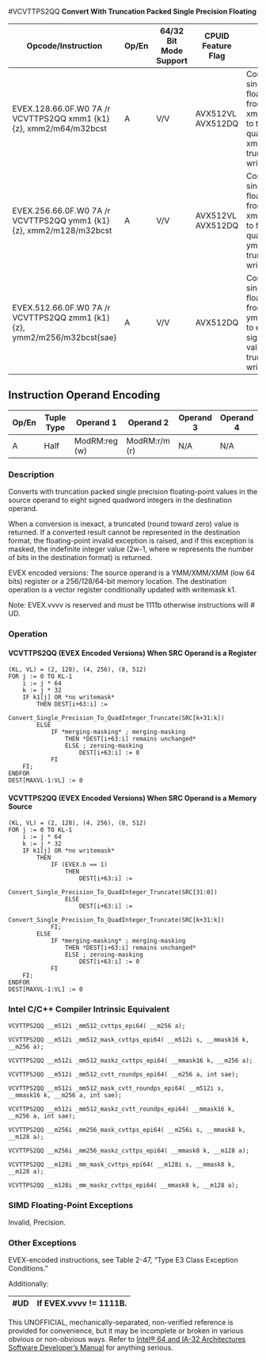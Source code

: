 #VCVTTPS2QQ
**Convert With Truncation Packed Single Precision Floating**

| Opcode/Instruction                                                      | Op/En | 64/32 Bit Mode Support | CPUID Feature Flag | Description                                                                                                                                                                 |
| ----------------------------------------------------------------------- | ----- | ---------------------- | ------------------ | --------------------------------------------------------------------------------------------------------------------------------------------------------------------------- |
| EVEX.128.66.0F.W0 7A /r VCVTTPS2QQ xmm1 {k1}{z}, xmm2/m64/m32bcst       | A     | V/V                    | AVX512VL AVX512DQ  | Convert two packed single precision floating-point values from xmm2/m64/m32bcst to two packed signed quadword values in xmm1 using truncation subject to writemask k1.      |
| EVEX.256.66.0F.W0 7A /r VCVTTPS2QQ ymm1 {k1}{z}, xmm2/m128/m32bcst      | A     | V/V                    | AVX512VL AVX512DQ  | Convert four packed single precision floating-point values from xmm2/m128/m32bcst to four packed signed quadword values in ymm1 using truncation subject to writemask k1.   |
| EVEX.512.66.0F.W0 7A /r VCVTTPS2QQ zmm1 {k1}{z}, ymm2/m256/m32bcst{sae} | A     | V/V                    | AVX512DQ           | Convert eight packed single precision floating-point values from ymm2/m256/m32bcst to eight packed signed quadword values in zmm1 using truncation subject to writemask k1. |

## Instruction Operand Encoding

| Op/En | Tuple Type | Operand 1     | Operand 2     | Operand 3 | Operand 4 |
| ----- | ---------- | ------------- | ------------- | --------- | --------- |
| A     | Half       | ModRM:reg (w) | ModRM:r/m (r) | N/A       | N/A       |

### Description

Converts with truncation packed single precision floating-point values in the source operand to eight signed quadword integers in the destination operand.

When a conversion is inexact, a truncated (round toward zero) value is returned. If a converted result cannot be represented in the destination format, the floating-point invalid exception is raised, and if this exception is masked, the indefinite integer value (2w-1, where w represents the number of bits in the destination format) is returned.

EVEX encoded versions: The source operand is a YMM/XMM/XMM (low 64 bits) register or a 256/128/64-bit memory location. The destination operation is a vector register conditionally updated with writemask k1.

Note: EVEX.vvvv is reserved and must be 1111b otherwise instructions will #​​​UD.

### Operation

#### VCVTTPS2QQ (EVEX Encoded Versions) When SRC Operand is a Register

```
(KL, VL) = (2, 128), (4, 256), (8, 512)
FOR j := 0 TO KL-1
    i := j * 64
    k := j * 32
    IF k1[j] OR *no writemask*
        THEN DEST[i+63:i] :=
            Convert_Single_Precision_To_QuadInteger_Truncate(SRC[k+31:k])
        ELSE
            IF *merging-masking* ; merging-masking
                THEN *DEST[i+63:i] remains unchanged*
                ELSE ; zeroing-masking
                    DEST[i+63:i] := 0
            FI
    FI;
ENDFOR
DEST[MAXVL-1:VL] := 0

```

#### VCVTTPS2QQ (EVEX Encoded Versions) When SRC Operand is a Memory Source

```
(KL, VL) = (2, 128), (4, 256), (8, 512)
FOR j := 0 TO KL-1
    i := j * 64
    k := j * 32
    IF k1[j] OR *no writemask*
        THEN
            IF (EVEX.b == 1)
                THEN
                    DEST[i+63:i] :=
            Convert_Single_Precision_To_QuadInteger_Truncate(SRC[31:0])
                ELSE
                    DEST[i+63:i] :=
            Convert_Single_Precision_To_QuadInteger_Truncate(SRC[k+31:k])
            FI;
        ELSE
            IF *merging-masking* ; merging-masking
                THEN *DEST[i+63:i] remains unchanged*
                ELSE ; zeroing-masking
                    DEST[i+63:i] := 0
            FI
    FI;
ENDFOR
DEST[MAXVL-1:VL] := 0

```

### Intel C/C++ Compiler Intrinsic Equivalent

```
VCVTTPS2QQ __m512i _mm512_cvttps_epi64( __m256 a);

```

```
VCVTTPS2QQ __m512i _mm512_mask_cvttps_epi64( __m512i s, __mmask16 k, __m256 a);

```

```
VCVTTPS2QQ __m512i _mm512_maskz_cvttps_epi64( __mmask16 k, __m256 a);

```

```
VCVTTPS2QQ __m512i _mm512_cvtt_roundps_epi64( __m256 a, int sae);

```

```
VCVTTPS2QQ __m512i _mm512_mask_cvtt_roundps_epi64( __m512i s, __mmask16 k, __m256 a, int sae);

```

```
VCVTTPS2QQ __m512i _mm512_maskz_cvtt_roundps_epi64( __mmask16 k, __m256 a, int sae);

```

```
VCVTTPS2QQ __m256i _mm256_mask_cvttps_epi64( __m256i s, __mmask8 k, __m128 a);

```

```
VCVTTPS2QQ __m256i _mm256_maskz_cvttps_epi64( __mmask8 k, __m128 a);

```

```
VCVTTPS2QQ __m128i _mm_mask_cvttps_epi64( __m128i s, __mmask8 k, __m128 a);

```

```
VCVTTPS2QQ __m128i _mm_maskz_cvttps_epi64( __mmask8 k, __m128 a);

```

### SIMD Floating-Point Exceptions

Invalid, Precision.

### Other Exceptions

EVEX-encoded instructions, see Table 2-47, “Type E3 Class Exception Conditions.”

Additionally:

| #​​​UD | If EVEX.vvvv != 1111B. |
| ------ | ---------------------- |

This UNOFFICIAL, mechanically-separated, non-verified reference is provided for convenience, but it may be
incomplete or broken in various obvious or non-obvious
ways. Refer to [Intel® 64 and IA-32 Architectures Software Developer’s Manual](https://software.intel.com/en-us/download/intel-64-and-ia-32-architectures-sdm-combined-volumes-1-2a-2b-2c-2d-3a-3b-3c-3d-and-4) for anything serious.
